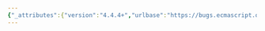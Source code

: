 ```yaml
---
{"_attributes":{"version":"4.4.4+","urlbase":"https://bugs.ecmascript.org/","maintainer":"dherman@mozilla.com"},"bug":{"bug_id":425,"creation_ts":"2012-07-02 15:10:00 -0700","short_desc":"15.1.2.1: \"Initialise the execution content\"","delta_ts":"2014-05-15 11:17:11 -0700","product":"Draft for 6th Edition","component":"editorial issue","version":"Rev 8: June 15, 2012 Draft","rep_platform":"All","op_sys":"All","bug_status":"RESOLVED","resolution":"FIXED","priority":"Normal","bug_severity":"normal","everconfirmed":true,"reporter":{"uid":"jmdyck","name":"Michael Dyck"},"assigned_to":{"uid":"allen","name":"Allen Wirfs-Brock"},"long_desc":[{"commentid":1068,"comment_count":0,"who":{"uid":"jmdyck","name":"Michael Dyck"},"bug_when":"2012-07-02 15:10:22 -0700","thetext":"In 15.1.2.1 \"eval(x)\",\nstep 4.a says:\n    \"Initialise the execution context as if it was a global execution context\n    using the eval code as C as described in 10.4.1.1.\"\n\nThis sentence uses obsolete terms and references.\n\nI'm guessing it should be replaced by explicit setting of the ThisBinding, LexicalEnvironment, and VariableEnvironment (similar to step 5)."},{"commentid":8503,"comment_count":1,"who":{"uid":"jmdyck","name":"Michael Dyck"},"bug_when":"2014-05-15 11:17:11 -0700","thetext":"It looks like this was resolved in rev11."}]}}
---
```

